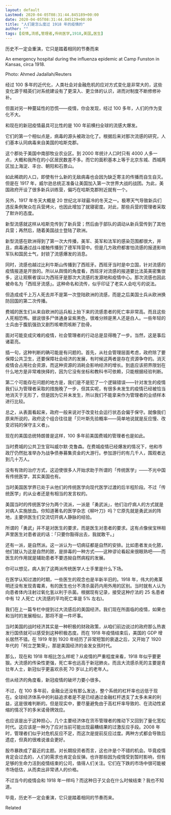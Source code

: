 ```yaml
---
layout: default
Lastmod: 2020-04-05T08:31:44.845189+00:00
date: 2020-04-05T08:31:44.845129+00:00
title: "人们是怎么度过 1918 年的疫情的"
author: ""
tags: [疫情,流感,管理者,传统医学,1918,美国,医生]
---
```


历史不一定会重演，它只是踏着相同的节奏而来

An emergency hospital during the influenza epidemic at Camp Funston in Kansas, circa 1918.

Photo: Ahmed Jadallah/Reuters

经过 100 多年的近代化，人类社会对金融危机的应对方式变化是非常大的，这些变化源于精英们对系统建设有了更深入、更立体的认识，进而对制度不断修修补补。

但面对另一种蔓延性的恐慌——疫情，你会发现，经过 100 多年，人们的作为变化不大。

和现在的新冠疫情最具可比性的是 100 年前横扫全球的流感大爆发。

它们的第一个相似点是，病毒的源头被政治化了。根据后来对那次流感的研究，人们基本认同病毒来自美国的哈斯克郡。

这个郡处于美国中南部牧业农业区。到 2000 年统计人口时只有 4000 人多一点，大概和我所在的小区居民数差不多。而它的面积基本上等于北京东城、西城两区加上海淀、丰台、朝阳和石景山。

如此稀疏的人口，即使有什么新的无敌病毒也会因为缺乏寄主的传播而自生自灭。但是在 1917 年，威尔逊总统正准备让美国加入第一次世界大战的战团。为此，美国政府开设了很多新兵训练营，偏巧在哈斯克郡附近就有一个。

另外，1917 年冬天大概是 20 世纪北半球最冷的冬天之一。极寒天气导致新兵们违反条例聚众在兵营烤火，也因此增加了就寝密度。对此，那些兵营的管理者采取了默许的态度。

新型流感就这样从哈斯克传到了新兵营；然后由于部队的调动从新兵营传到了其他兵营；再然后，随着美国战士登陆了欧洲。

新型流感在欧洲得到了第一次大传播，美军、英军和法军的感染范围都很大，并且，病毒通过战斗接触传播到了德军阵营中。但是几方政府都害怕流感的报道影响军队和国民士气，封锁了流感爆发的消息。

同时，流感也越过比利牛斯山传播到了西班牙。西班牙当时是中立国，针对流感的疫情报道是开放的。所以从舆情的角度看，西班牙对流感的报道要比法英美密集很多，这让观察者误以为西班牙是那次大流感的发源地和疫情中心。那次流感也因此被命名为「西班牙流感」。这种命名和流传，似乎印证了老实人会吃亏的说法。

但造成成千上万人死去并不是第一次登陆欧洲的流感，而是之后美国士兵从欧洲换防回国的第二次传播。

费城的医生们从来自欧洲的运兵船上抬下来的流感患者的死亡率非常高。而且这些人死相恐怖。据说很多尸体通身呈紫黑色，很难分辨是黑人还是白人。一些年轻的士兵由于腹肌强劲又剧烈咳嗽而咳断了肋骨。

面对可能变成灾难的疫情，社会管理者的行动总是显得晚了一步。当然，这是事后诸葛亮。

插一句，这种判断的确可能是有问题的。首先，从社会管理层面考虑，政府除了要保障公共卫生，还要保障社会经济的发展，有时候这两者是存在资源争夺的。消灭疫情会占用社会资源，而这种资源的消耗会影响经济的增长。到底应该把界限划在什么地方是非常难抉择的，因为它没有坐标和教科书可依赖，只能根据经验判断。

第二个可能存在问题的地方是，我们是不是犯了一个逻辑错误——针对发生的疫情我们认为管理者采取的措施晚了一步，但其实呢，有很多未发生的疫情已经被恰当地消灭于无形了，但是因为它并未发生，所以我们不能拿来作为管理者的业绩样本进行比较。

总之，从表面看起来，政府一般来说对于改变社会运行状态会偏于保守。就像我们原来所说的，政府这个组合往往是「贝叶斯先验概率——简单地说就是反应慢、改变迟钝的保守主义者」。

现在的美国总统特朗普是这样，100 多年前美国费城的管理者也是如此。

当时费城的公共卫生官叫威尔默·克鲁森。在费城疫情已经爆发的情况下，他和市政厅仍然批准举办为战争债券募集资金的大游行。参加游行的有几千人，围观者达到几十万人。

没有有效的治疗方式，这迫使很多人开始求助于所谓的「传统医学」——不光中国有传统医学，其实美国也有。

当时美国医学界已处于从他们的传统医学向现代医学过渡的后半程阶段。不过「传统医学」的从业者还是有相当的发言权的。

美国当时的传统医学分为两个流派，一派是「勇武派」，他们治疗病人的方式就是对病人实施放血。你知道著名的医学杂志《柳叶刀》吗？它原先就是勇武派的阵地，主要供医生们交流切开病人静脉的经验。

所谓的「勇武」并不是对医生的要求，而是医生对患者的要求。这有点像侯宝林相声里医生对患者说的话：「只要你豁得出去，我就敢干。」

还有一派，是自然派。这一派认为一切病征都是自然的安排。比如患者发炎化脓，他们就认为这是自然的脓，是排毒的一种方式——这种谬论看起来很眼熟吧——而医生的作用就是辅助患者不要违拗自然病程的发展。

你可以想见，病人到了这两派传统医学人士手里是什么下场。

在医学认知过渡的时期，一些医生的观念也是半新半旧的。1918 年，伟大的弗莱明还没有发现青霉素，有的医生也分不清杀菌药内用外用的区别。当时就有人认为向患者体内注射过氧化氢以利于杀菌。根据现有记录，接受这种疗法的 25 名患者中有 12 人死亡 (大流感的平均死亡率是 5% 左右)。

我们在上一篇专栏中提到过大流感后的美国经济。我们现在所面临的疫情，如果也和当时的发展相似，那将不是一件坏事。

当时美国的战时经济其实是一种积极的财政政策，从咱们前边说过的政府那么热衷发行国债就可以感受到这种积极态度。而在 1918 年疫情结束后，美国的 GDP 增长居然不错。在 1919 年到 1920 年经历了非常短暂的衰退之后，又开始了 1920 年代的「柯立芝繁荣」，那是美国经济的金发女孩时代。

那么，现在和 1918 年相比怎么样呢？从疫情的严重程度来看，1918 年似乎要更狠。大流感的传染性更强，死亡率也远高于新冠肺炎。而且大流感杀死的主要是青壮年人士，新冠似乎更喜欢杀死 70 岁以上的老年人。

但从经济的角度看，新冠疫情的破坏力要小很多。

不过，在 100 多年前，金融业还没有那么发达，整个系统的杠杆率也远低于现在。全球经济体系中的利益追求者是不是已经通过金融杠杆透支了太多未来的利益，这是很难判断的。但是现实中，要尽量避免由于高杠杆率导致的、在流动性紧缩的情况下的多米诺骨牌效应。

也应该是出于这种担心，几个主要经济体在货币管理者的推动下又回到了量化宽松时代。这应该是一种为了应对当前可能出现最糟结果的过激反应手段。2008 年时，管理者们似乎对危机反应不足，而这次是提前反应过度。两种方式都会导致后遗症，但真的很难说谁会更好。

股市暴跌成了最近的主题。对长期投资者而言，这也许是个不错的机会。毕竟疫情肯定会过去的，人们的需求也肯定会反弹。也许那些因为疫情受到暂时影响，但有足够的生命力活到疫情结束的公司，值得人们关注。它们在下跌的市场中很可能被市场低估，从而卖出非常诱人的价格。

不过当今的疫情会和 1918 年一样吗？而这种日子又会在什么时候结束？我也不知道。

毕竟，历史不一定会重演，它只是踏着相同的节奏而来。

Related

